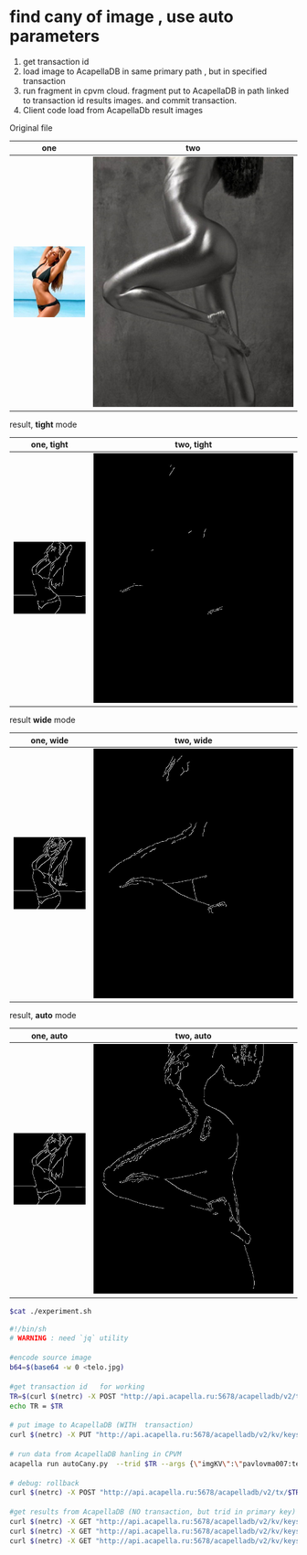 # find cany of image , use auto parameters 

1. get transaction id 
2. load image to AcapellaDB in same primary path , but in specified transaction
3. run fragment in cpvm cloud. fragment put to AcapellaDB in path linked to transaction id results images. and commit transaction.
4. Client code load from AcapellaDb result images

Original file 

| one | two |
| --- | --- |
|![](telo.jpg)  |![](original.jpg) |


result, **tight** mode

| one, tight | two, tight |
| --- | --- |
|![](tight.jpg) |![](orig_tight.jpg) |


result **wide** mode 

| one, wide | two, wide |
| --- | --- |
|![](wide.jpg)  |![](orig_wide.jpg) |

result, **auto** mode

| one, auto | two, auto |
| --- | --- |
|![](auto.jpg)  |![](orig_auto.jpg) |


```bash
$cat ./experiment.sh
```

```bash 
#!/bin/sh
# WARNING : need `jq` utility

#encode source image
b64=$(base64 -w 0 <telo.jpg)

#get transaction id   for working
TR=$(curl $(netrc) -X POST "http://api.acapella.ru:5678/acapelladb/v2/tx" 2>/dev/null |jq '.index' |tr -d \" )
echo TR = $TR

# put image to AcapellaDB (WITH  transaction)
curl $(netrc) -X PUT "http://api.acapella.ru:5678/acapelladb/v2/kv/keys/pavlovma007:temp:image?&n=3&r=2&w=2&transaction=$TR" -H  "accept: application/json" -H  "content-type: application/json" -d "'$b64'" 2>/dev/null 

# run data from AcapellaDB hanling in CPVM 
acapella run autoCany.py  --trid $TR --args {\"imgKV\":\"pavlovma007:temp:image\"}

# debug: rollback 
curl $(netrc) -X POST "http://api.acapella.ru:5678/acapelladb/v2/tx/$TR/rollback" 2>/dev/null 

#get results from AcapellaDB (NO transaction, but trid in primary key)
curl $(netrc) -X GET "http://api.acapella.ru:5678/acapelladb/v2/kv/keys/pavlovma007:temp:$TR:wide?n=3&r=2&w=2"  2>/dev/null > wide.b64
curl $(netrc) -X GET "http://api.acapella.ru:5678/acapelladb/v2/kv/keys/pavlovma007:temp:$TR:tight?n=3&r=2&w=2" 2>/dev/null > tight.b64
curl $(netrc) -X GET "http://api.acapella.ru:5678/acapelladb/v2/kv/keys/pavlovma007:temp:$TR:auto?n=3&r=2&w=2"  2>/dev/null > auto.b64
```
